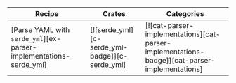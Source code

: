 | Recipe | Crates | Categories |
|--------|--------|------------|
| [Parse YAML with `serde_yml`][ex-parser-implementations-serde_yml] | [![serde_yml][c-serde_yml-badge]][c-serde_yml] | [![cat-parser-implementations][cat-parser-implementations-badge]][cat-parser-implementations] |

<div class="hidden">
</div>
